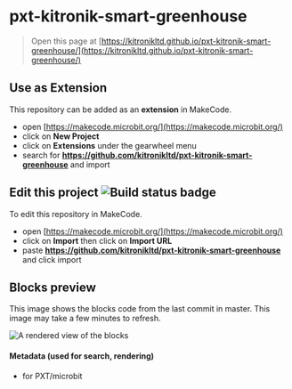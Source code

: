 # pxt-kitronik-smart-greenhouse


> Open this page at [https://kitronikltd.github.io/pxt-kitronik-smart-greenhouse/](https://kitronikltd.github.io/pxt-kitronik-smart-greenhouse/)

## Use as Extension

This repository can be added as an **extension** in MakeCode.

* open [https://makecode.microbit.org/](https://makecode.microbit.org/)
* click on **New Project**
* click on **Extensions** under the gearwheel menu
* search for **https://github.com/kitronikltd/pxt-kitronik-smart-greenhouse** and import

## Edit this project ![Build status badge](https://github.com/kitronikltd/pxt-kitronik-smart-greenhouse/workflows/MakeCode/badge.svg)

To edit this repository in MakeCode.

* open [https://makecode.microbit.org/](https://makecode.microbit.org/)
* click on **Import** then click on **Import URL**
* paste **https://github.com/kitronikltd/pxt-kitronik-smart-greenhouse** and click import

## Blocks preview

This image shows the blocks code from the last commit in master.
This image may take a few minutes to refresh.

![A rendered view of the blocks](https://github.com/kitronikltd/pxt-kitronik-smart-greenhouse/raw/master/.github/makecode/blocks.png)

#### Metadata (used for search, rendering)

* for PXT/microbit